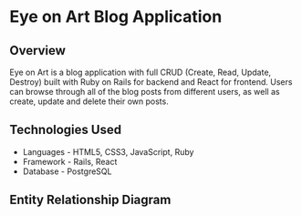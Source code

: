 # Eye on Art Blog Application

## Overview
Eye on Art is a blog application with full CRUD (Create, Read, Update, Destroy) built with Ruby on Rails for backend and React for frontend. Users can browse through all of the blog posts from different users, as well as create, update and delete their own posts.

## Technologies Used
- Languages - HTML5, CSS3, JavaScript, Ruby
- Framework - Rails, React
- Database - PostgreSQL

## Entity Relationship Diagram



